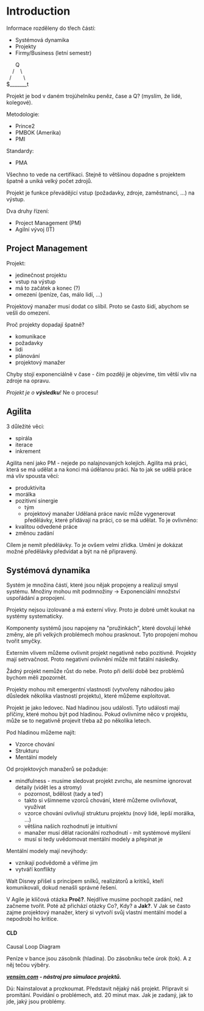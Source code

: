 # Introduction
Informace rozděleny do třech částí:
 - Systémová dynamika
 - Projekty
 - Firmy/Business (letní semestr)
 
&nbsp;&nbsp;&nbsp;&nbsp;&nbsp;&nbsp;Q</br>
&nbsp;&nbsp;&nbsp;&nbsp;/&nbsp;&nbsp;&nbsp;&nbsp;\\</br>
&nbsp;&nbsp;/&nbsp;&nbsp;&nbsp;&nbsp;&nbsp;&nbsp;&nbsp;&nbsp;\\</br>
$\_\_\_\_\_\_\_t
 
 Projekt je bod v daném trojúhelníku peněz, čase a Q? (myslím, že lidé, kolegové).
 
 Metodologie:
  - Prince2
  - PMBOK (Amerika)
  - PMI
  
 Standardy:
  - PMA
  
 Všechno to vede na certifikaci.
 Stejně to většinou dopadne s projektem špatně a uniká velký počet zdrojů.
 
 Projekt je funkce převádějící vstup (požadavky, zdroje, zaměstnanci, ...) na výstup.
 
 Dva druhy řízení:
  - Project Management (PM)
  - Agilní vývoj (IT)
  
 ## Project Management
  
 Projekt:
  - jedinečnost projektu
  - vstup na výstup
  - má to začátek a konec (?)
  - omezení (peníze, čas, málo lidí, ...)
  
 Projektový manažer musí dodat co slíbil. Proto se často šidí, abychom se vešli do omezení.
 
 Proč projekty dopadají špatně?
  - komunikace
  - požadavky
  - lidi
  - plánování
  - projektový manažer
  
 Chyby stojí exponenciálně v čase - čím později je objevíme, tím větší vliv na zdroje na opravu.
 
 *Projekt je o **výsledku**!* Ne o procesu!
 
 ## Agilita
3 důležité věci:
 - spirála
 - iterace
 - inkrement
 
Agilita není jako PM - nejede po nalajnovaných kolejích.
Agilita má práci, která se má udělat a na konci má údělanou práci.
Na to jak se udělá práce má vliv spousta věcí:
 - produktivita
 - morálka
 - pozitivní sinergie
   - tým
   - projektový manažer
Udělaná práce navíc může vygenerovat předělávky, které přidávají na práci, co se má udělat.
To je ovlivněno:
 - kvalitou odvedené práce
 - změnou zadání
 
Cílem je nemít předělávky. To je ovšem velmi zřídka. Umění je dokázat možné předělávky předvídat a být na ně připravený.

## Systémová dynamika
Systém je množina částí, které jsou nějak propojeny a realizují smysl systému.
Množiny mohou mít podmnožiny -> Exponenciální množství uspořádání a propojení.

Projekty nejsou izolované a má externí vlivy. Proto je dobré umět koukat na systémy systematicky.

Komponenty systémů jsou napojeny na "pružinkách", které dovolují lehké změny, ale při velkých problémech mohou prasknout.
Tyto propojení mohou tvořit smyčky.

Externím vlivem můžeme ovlivnit projekt negativně nebo pozitivně. Projekty mají setrvačnost.
Proto negativní ovlivnění může mít fatální následky.

Žádný projekt nemůže růst do nebe. Proto při delší době bez problémů bychom měli zpozornět.

Projekty mohou mít emergentní vlastnosti (vytvořeny náhodou jako důsledek několika vlastností projektu), které můžeme exploitovat.

Projekt je jako ledovec. Nad hladinou jsou události. Tyto události mají příčiny, které mohou být pod hladinou.
Pokud ovlivníme něco v projektu, může se to negativně projevit třeba až po několika letech.

Pod hladinou můžeme najít:
 - Vzorce chování
 - Strukturu
 - Mentální modely

Od projektových manažerů se požaduje:
 - mindfulness - musíme sledovat projekt zvrchu, ale nesmíme ignorovat detaily (vidět les a stromy)
   - pozornost, bdělost (tady a teď)
   - takto si všimneme vzorců chování, které můžeme ovlivňovat, využívat
   - vzorce chování ovlivňují strukturu projektu (nový lidé, lepší morálka, ...)
   - většina našich rozhodnutí je intuitivní
   - manažer musí dělat racionální rozhodnutí - mít systémové myšlení
   - musí si tedy uvědomovat mentální modely a přepínat je
 
Mentální modely mají nevýhody:
 - vznikají podvědomě a věříme jim
 - vytváří konflikty
  
Walt Disney přišel s principem snílků, realizátorů a kritiků, kteří komunikovali, dokud nenašli správné řešení.

V Agile je klíčová otázka **Proč?**. Nejdříve musíme pochopit zadání, než začneme tvořit.
Poté až přichází otázky Co?, Kdy? a **Jak?**.
V Jak se často zajme projektový manažer, který si vytvoří svůj vlastní mentální model a nepodrobí ho kritice.

#### CLD
Causal Loop Diagram

Peníze v bance jsou zásobník (hladina). Do zásobníku teče úrok (tok). A z něj tečou výběry.

***[vensim.com](http://vensim.com/) - nástroj pro simulace projektů.***

Dú:
Nainstalovat a prozkoumat.
Představit nějaký náš projekt. Připravit si promítání. Povídání o problémech, atd. 20 minut max.
Jak je zadaný, jak to jde, jaký jsou problémy.
